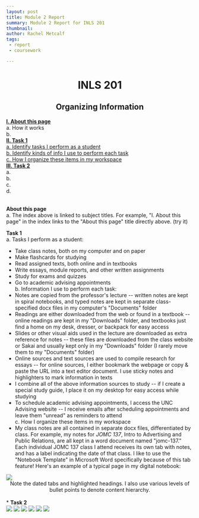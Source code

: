```yaml
---
layout: post
title: Module 2 Report
summary: Module 2 Report for INLS 201
thumbnail: 
author:	Rachel Metcalf
tags:
 - report
 - coursework

---
```

# <center>INLS 201</center>
## <center>Organizing Information</center>

<strong><a href="#section1">I. About this page</a></strong><br>
  a. How it works <br>
  b. <br>
<strong><a href="#section2">II. Task 1</a></strong><br>
  <a href="#section2.1">a. Identify tasks I perform as a student</a><br>
  <a href="#section2.2">b. Identify kinds of info I use to perform each task</a><br>
  <a href="#section2.3">c. How I organize these items in my workspace</a><br>
<strong><a href="#section3">III. Task 2</a></strong><br>
  a. <br>
  b. <br>
  c. <br>
  d. <br>
<br>

<strong><a name="section1">About this page</a></strong><br>
a. The index above is linked to subject titles. For example, "I. About this page" in the index links to the "About this page" title directly above. (try it)

<strong><a name="section2">Task 1</a></strong><br>
<a name="section2.1">a. Tasks I perform as a student:</a><br>
* Take class notes, both on my computer and on paper <br>
* Make flashcards for studying <br>
* Read assigned texts, both online and in textbooks <br>
* Write essays, module reports, and other written assignments <br>
* Study for exams and quizzes <br>
* Go to academic advising appointments <br>
<a name="section2.2">b. Information I use to perform each task:</a><br>
* Notes are copied from the professor's lecture -- written notes are kept in spiral notebooks, and typed notes are kept in separate class-specified docx files in my computer's "Documents" folder <br>
* Readings are either downloaded from the web or found in a textbook -- online readings are kept in my "Downloads" folder, and textbooks just find a home on my desk, dresser, or backpack for easy access
* Slides or other visual aids used in the lecture are downloaded as extra reference for notes -- these files are downloaded from the class website or Sakai and usually kept only in my "Downloads" folder (I rarely move them to my "Documents" folder) <br>
* Online sources and text sources are used to compile research for essays -- for online sources, I either bookmark the webpage or copy & paste the URL into a text editor document. I use sticky notes and highlighters to mark information in texts <br>
* I combine all of the above information sources to study -- if I create a special study guide, I place it on my desktop for easy access while studying <br>
* To schedule academic advising appointments, I access the UNC Advising website -- I receive emails after scheduling appointments and leave them "unread" as reminders to attend <br>
<a name="section2.3">c. How I organize these items in my workspace</a><br>
* My class notes are all contained in separate docx files, differentiated by class. For example, my notes for <em>JOMC 137</em>, Intro to Advertising and Public Relations, are all kept in a word document named "jomc-137." Each individual JOMC 137 class I attend receives its own tab with notes, and has a label indicating the date of that class. I like to use the "Notebook Template" in Microsoft Word specifically because of this tab feature! Here's an example of a typical page in my digital notebook: <br>
<image src="https://cloud.githubusercontent.com/assets/13002608/9922905/208ee426-5cbc-11e5-965c-6a470a223ad2.png" />
<center>Note the dated tabs and highlighted headings. I also use various levels of bullet points to denote content hierarchy.</center><br>
*
<strong><a name="section3">Task 2</a></strong><br>
<image src="https://cloud.githubusercontent.com/assets/13002608/9922905/208ee426-5cbc-11e5-965c-6a470a223ad2.png" />
<image src="https://cloud.githubusercontent.com/assets/13002608/9922907/2236c9ba-5cbc-11e5-825f-c1bef8e7de50.png" />
<image src="https://cloud.githubusercontent.com/assets/13002608/9922909/242a2898-5cbc-11e5-8a5f-5db90823446d.png" />
<image src="https://cloud.githubusercontent.com/assets/13002608/9922910/2725b7b0-5cbc-11e5-91e2-5d340e7b6319.png" />
<image src="https://cloud.githubusercontent.com/assets/13002608/9922911/2c609a7e-5cbc-11e5-8dab-2e941a9f06ca.png" />
<image src="https://cloud.githubusercontent.com/assets/13002608/9923765/ca645792-5cc6-11e5-8704-2e806468f8d4.jpg" />
